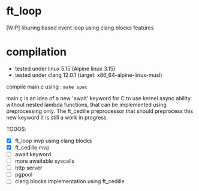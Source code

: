 # ft_loop
[WIP] liburing based event loop using clang blocks features

# compilation

- tested under linux 5.15 (Alpine linux 3.15)
- tested under clang 12.0.1 (target: x86_64-alpine-linux-musl)

compile main.c using :
``` make spec ``` 

main.ç is an idea of a new 'await' keyword for C to use kernel async ability without nested lambda functions, that can be implemented using preprocessing only. The ft_cedille preprocessor that should preprocess this new keyword it is still a work in progress.


TODOS:
- [X] ft_loop mvp using clang blocks
- [X] ft_cedille mvp 
- [ ] await keyword 
- [ ] more awaitable syscalls
- [ ] http server
- [ ] pgpool
- [ ] clang blocks implementation using ft_cedille 
